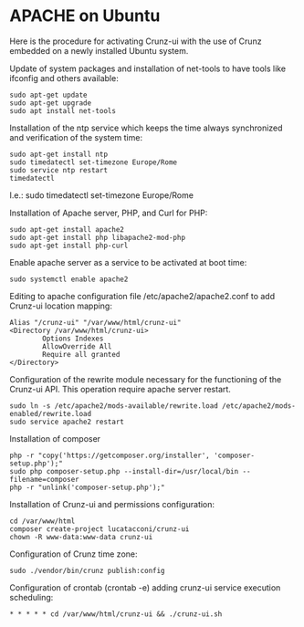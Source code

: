 # APACHE on Ubuntu

Here is the procedure for activating Crunz-ui with the use of Crunz embedded on a newly installed Ubuntu system.

Update of system packages and installation of net-tools to have tools like ifconfig and others available:

```
sudo apt-get update
sudo apt-get upgrade
sudo apt install net-tools
```

Installation of the ntp service which keeps the time always synchronized and verification of the system time:
```
sudo apt-get install ntp
sudo timedatectl set-timezone Europe/Rome
sudo service ntp restart
timedatectl
```
I.e.: sudo timedatectl set-timezone Europe/Rome

Installation of Apache server, PHP, and Curl for PHP:

```
sudo apt-get install apache2
sudo apt-get install php libapache2-mod-php
sudo apt-get install php-curl
```

Enable apache server as a service to be activated at boot time:

```
sudo systemctl enable apache2
```

Editing to apache configuration file /etc/apache2/apache2.conf to add Crunz-ui location mapping:

```
Alias "/crunz-ui" "/var/www/html/crunz-ui"
<Directory /var/www/html/crunz-ui>
        Options Indexes
        AllowOverride All
        Require all granted
</Directory>
```

Configuration of the rewrite module necessary for the functioning of the Crunz-ui API. This operation require apache server restart.
```
sudo ln -s /etc/apache2/mods-available/rewrite.load /etc/apache2/mods-enabled/rewrite.load
sudo service apache2 restart
```

Installation of composer
```
php -r "copy('https://getcomposer.org/installer', 'composer-setup.php');"
sudo php composer-setup.php --install-dir=/usr/local/bin --filename=composer
php -r "unlink('composer-setup.php');"
```

Installation of Crunz-ui and permissions configuration:
```
cd /var/www/html
composer create-project lucatacconi/crunz-ui
chown -R www-data:www-data crunz-ui
```

Configuration of Crunz time zone:
```
sudo ./vendor/bin/crunz publish:config
```

Configuration of crontab (crontab -e) adding crunz-ui service execution scheduling:

```
* * * * * cd /var/www/html/crunz-ui && ./crunz-ui.sh
```


